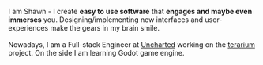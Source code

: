 I am Shawn - I create **easy to use software** that **engages and maybe even immerses** you. Designing/implementing new interfaces and user-experiences make the gears in my brain smile.
\
\
Nowadays, I am a Full-stack Engineer at [Uncharted](https://uncharted.software/) working on the [terarium](https://app.terarium.ai/) project. On the side I am learning Godot game engine.